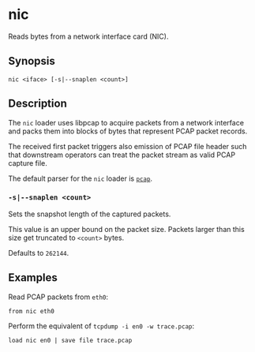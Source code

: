 # nic

Reads bytes from a network interface card (NIC).

[pcap-rfc]: https://datatracker.ietf.org/doc/id/draft-gharris-opsawg-pcap-00.html

## Synopsis

```
nic <iface> [-s|--snaplen <count>]
```

## Description

The `nic` loader uses libpcap to acquire packets from a network interface and
packs them into blocks of bytes that represent PCAP packet records.

The received first packet triggers also emission of PCAP file header such that
downstream operators can treat the packet stream as valid PCAP capture file.

The default parser for the `nic` loader is [`pcap`](../formats/pcap.md).

### `-s|--snaplen <count>`

Sets the snapshot length of the captured packets.

This value is an upper bound on the packet size. Packets larger than this size
get truncated to `<count>` bytes.

Defaults to `262144`.

## Examples

Read PCAP packets from `eth0`:

```
from nic eth0
```

Perform the equivalent of `tcpdump -i en0 -w trace.pcap`:

```
load nic en0 | save file trace.pcap
```
